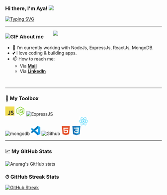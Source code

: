 ### Hi there, I'm Aya! <img src="https://media.giphy.com/media/hvRJCLFzcasrR4ia7z/giphy.gif" width="25">
[![Typing SVG](https://readme-typing-svg.demolab.com?font=Fira+Code&size=19&pause=1000&width=435&lines=A+Full+Stack+Developer)](https://git.io/typing-svg)
* * *
<img align='right' src="https://cdn.dribbble.com/users/2704414/screenshots/7466903/media/b08ab576316bd4582fef189f471cd9e5.gif" width="350">

 ### <img alt="GIF" src="https://github.com/SP-XD/SP-XD/blob/main/images/Developer.gif" width="25" /> **About me**
 
- 🔭 I’m currently working with NodeJs, ExpressJs, ReactJs, MongoDB.
- 💕 I love coding & building apps.
- 📫 How to reach me: 
    * Via [**Mail**](mailto:shiab.ayah@gmail.com)
    * Via [**LinkedIn**](https://www.linkedin.com/in/ayashiab/)

&nbsp;
&nbsp;
<hr/>


### 🧰 **My Toolbox**

<img  src="https://raw.githubusercontent.com/devicons/devicon/1119b9f84c0290e0f0b38982099a2bd027a48bf1/icons/javascript/javascript-original.svg" alt="JavaScript" width="30" height="30"/> <img  src="https://raw.githubusercontent.com/devicons/devicon/1119b9f84c0290e0f0b38982099a2bd027a48bf1/icons/nodejs/nodejs-plain.svg" alt="NodeJS" width="30" height="30"/> <img  src="https://github.com/CyrisXD/CyrisXD/raw/master/assets/ExpressJS.png" alt="ExpressJS" width="30" height="30"/> <img  src="https://raw.githubusercontent.com/devicons/devicon/1119b9f84c0290e0f0b38982099a2bd027a48bf1/icons/react/react-original.svg" alt="ReactJS" width="30" height="30" style="margin:0 auto; display:block;"/><img  src="https://g.foolcdn.com/art/companylogos/square/mdb.png" alt="mongodb" width="30" height="30"/> <img  src="https://raw.githubusercontent.com/devicons/devicon/1119b9f84c0290e0f0b38982099a2bd027a48bf1/icons/vscode/vscode-original.svg" alt="VSCode" width="30" height="30"/> <img  src="https://github.com/CyrisXD/CyrisXD/raw/master/assets/Github.png" alt="Github" width="30" height="30"/> <img  src="https://raw.githubusercontent.com/devicons/devicon/1119b9f84c0290e0f0b38982099a2bd027a48bf1/icons/html5/html5-plain.svg" alt="HTML5" width="30" height="30"/> <img  src="https://raw.githubusercontent.com/devicons/devicon/1119b9f84c0290e0f0b38982099a2bd027a48bf1/icons/css3/css3-original.svg" alt="CSS3" width="30" height="30"/>
 

* * *


### 📈 **My GitHub Stats**

 ![Anurag's GitHub stats](https://github-readme-stats.vercel.app/api?username=AyaShiab)
 
 

 ### ⏱ **GitHub Streak Stats**
 [![GitHub Streak](https://streak-stats.demolab.com/?user=AyaShiab)](https://git.io/streak-stats)
  
  
  
 



 
